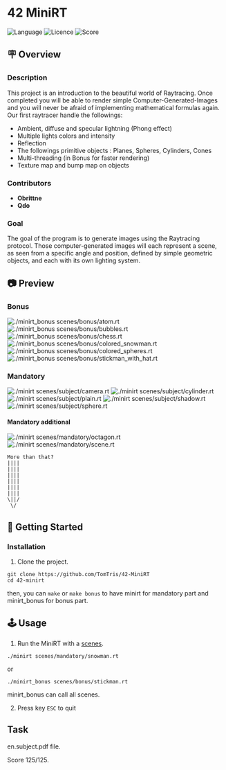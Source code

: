# 42 MiniRT
![Language](https://img.shields.io/static/v1?label=language&message=c&color=blue) ![Licence](https://img.shields.io/badge/license-MIT-green) ![Score](https://42-project-badge.glitch.me/users/rpinto-r/project/minirt) 

## 🪧 Overview
### Description
This project is an introduction to the beautiful world of Raytracing.
Once completed you will be able to render simple Computer-Generated-Images and you
will never be afraid of implementing mathematical formulas again.
Our first raytracer handle the followings:
* Ambient, diffuse and specular lightning (Phong effect)
* Multiple lights colors and intensity
* Reflection
* The followings primitive objects : Planes, Spheres, Cylinders, Cones
* Multi-threading (in Bonus for faster rendering)
* Texture map and bump map on objects

### Contributors
- **Obrittne**
- **Qdo**

### Goal
The goal of the program is to generate images using the Raytracing protocol. Those computer-generated images will each represent a scene, as seen from a specific angle and position, defined by simple geometric objects, and each with its own lighting system.

## 📷 Preview
### Bonus
![./minirt_bonus scenes/bonus/atom.rt](https://drive.google.com/uc?export=view&id=1Q2Y1CFVlxLS4pUqKBOcRAyxJvtyolX4V)
![./minirt_bonus scenes/bonus/bubbles.rt](https://drive.google.com/uc?export=view&id=1dJrZdKWVq6pYWc0kHlsOoV0BdErg-XUE)
![./minirt_bonus scenes/bonus/chess.rt](https://drive.google.com/uc?export=view&id=1YWDYpv8Cmd8zNHOiemdJ0Sv2etC1SGCu)
![./minirt_bonus scenes/bonus/colored_snowman.rt](https://drive.google.com/uc?export=view&id=1EtKlNb4ilAX1gAqCLGhMDbq23HXc56PH)
![./minirt_bonus scenes/bonus/colored_spheres.rt](https://drive.google.com/uc?export=view&id=1bOoyPRNxI0dU13gelHXoK7ELRJOR6iWR)
![./minirt_bonus scenes/bonus/stickman_with_hat.rt](https://drive.google.com/uc?export=view&id=1DUYyikOEL1_ka36UrkLIaIqPi5rWxXYd)

### Mandatory
![./minirt scenes/subject/camera.rt](https://drive.google.com/uc?export=view&id=1Tz_Zy7qMirxUuaF8kQi0weH_LV9Gh5Fz)
![./minirt scenes/subject/cylinder.rt](https://drive.google.com/uc?export=view&id=1rzwu_F_-AuTtT2XNQqRs_9ttXTpOwCbO)
![./minirt scenes/subject/plain.rt](https://drive.google.com/uc?export=view&id=1COW8bO7zENiiLcSPKgpNprqwEWLn0Enp)
![./minirt scenes/subject/shadow.rt](https://drive.google.com/uc?export=view&id=1V4hnK_pmf64-1h8P41L3-L0oxbyJgtSj)
![./minirt scenes/subject/sphere.rt](https://drive.google.com/uc?export=view&id=1Qqoh8e7fKaUP73VJl9lgvZJF0udzd2q3)

#### Mandatory additional
![./minirt scenes/mandatory/octagon.rt](https://drive.google.com/uc?export=view&id=1329Wg77J2HrDB0B6Q5mL7jmXgeRr8EhG)
![./minirt scenes/mandatory/scene.rt](https://drive.google.com/uc?export=view&id=1iZcWMprg9AdaBPlzkHx0B6WOpPa5VVPS)

```
More than that?
||||
||||
||||
||||
||||
||||
\||/
 \/
```
## 🚀 Getting Started

### Installation
1. Clone the project.
```
git clone https://github.com/TomTris/42-MiniRT
cd 42-minirt
```
then, you can ```make``` or ```make bonus``` to have minirt for mandatory part and minirt_bonus for bonus part.

## 🕹 Usage
1. Run the MiniRT with a [scenes](scenes/).
```
./minirt scenes/mandatory/snowman.rt
```
or
```
./minirt_bonus scenes/bonus/stickman.rt
```

minirt_bonus can call all scenes.

2. Press key `ESC` to quit 

## Task
en.subject.pdf file.

Score 125/125.
